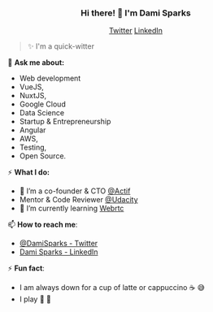 <h3 align="center">Hi there! 👋  I'm Dami Sparks</h3>
<p align="center">
  <a href="//twitter.com/DamiSparks">Twitter</a>
  <a href="//www.linkedin.com/in/damisparks">LinkedIn</a>
</p>

> ✨ I'm a quick-witter


💬 **Ask me about:** 
* Web development
* VueJS, 
* NuxtJS, 
* Google Cloud
* Data Science
* Startup & Entrepreneurship
* Angular 
* AWS, 
* Testing, 
* Open Source.


⚡️ **What I do:**
- 🔭 I’m a co-founder & CTO [@Actif](www.actif.online.com)
- Mentor & Code Reviewer [@Udacity](https://www.udacity.com/)
- 🌱 I’m currently learning [Webrtc](https://webrtc.org/getting-started/overview)


📫 **How to reach me**:

- [@DamiSparks - Twitter](https://twitter.com/DamiSparks)
- [Dami Sparks - LinkedIn](https://www.linkedin.com/in/damisparks)

⚡ **Fun fact**:

- I am always down for a cup of latte or cappuccino ☕️ 😅
- I play 🎸 🥁 
<!--
**damisparks/damisparks** is a ✨ _special_ ✨ repository because its `README.md` (this file) appears on your GitHub profile.

Here are some ideas to get you started:

- 🌱 I’m currently learning ...
- 👯 I’m looking to collaborate on ...
- 🤔 I’m looking for help with ...
- 💬 Ask me about ...
- 📫 How to reach me: ...
- 😄 Pronouns: ...
- ⚡ Fun fact: ...
-->
